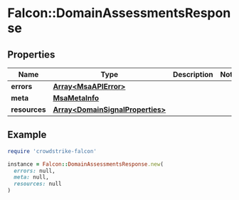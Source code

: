 # Falcon::DomainAssessmentsResponse

## Properties

| Name | Type | Description | Notes |
| ---- | ---- | ----------- | ----- |
| **errors** | [**Array&lt;MsaAPIError&gt;**](MsaAPIError.md) |  |  |
| **meta** | [**MsaMetaInfo**](MsaMetaInfo.md) |  |  |
| **resources** | [**Array&lt;DomainSignalProperties&gt;**](DomainSignalProperties.md) |  |  |

## Example

```ruby
require 'crowdstrike-falcon'

instance = Falcon::DomainAssessmentsResponse.new(
  errors: null,
  meta: null,
  resources: null
)
```

